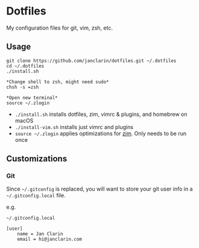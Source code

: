 # Dotfiles
My configuration files for git, vim, zsh, etc.

## Usage
```
git clone https://github.com/janclarin/dotfiles.git ~/.dotfiles
cd ~/.dotfiles
./install.sh

*Change shell to zsh, might need sudo*
chsh -s =zsh

*Open new terminal*
source ~/.zlogin
```

- `./install.sh` installs dotfiles, zim, vimrc & plugins, and homebrew on macOS
- `./install-vim.sh` installs just vimrc and plugins
- `source ~/.zlogin` applies optimizations for
  [zim](https://github.com/Eriner/zim). Only needs to be run once

## Customizations
### Git
Since `~/.gitconfig` is replaced, you will want to store your git user info in
a `~/.gitconfig.local` file.

e.g.
```
~/.gitconfig.local

[user]
    name = Jan Clarin
    email = hi@janclarin.com
```
